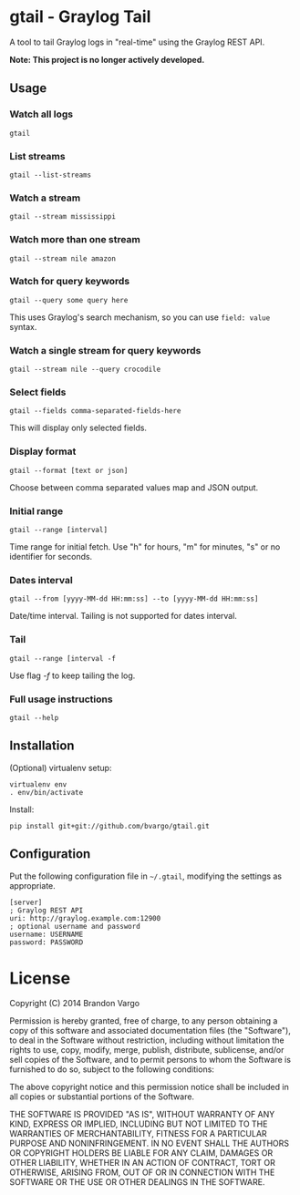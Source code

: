 # gtail - Graylog Tail

A tool to tail Graylog logs in "real-time" using the Graylog REST API.

**Note: This project is no longer actively developed.**

## Usage

### Watch all logs

`gtail`

### List streams

`gtail --list-streams`

### Watch a stream

`gtail --stream mississippi`

### Watch more than one stream

`gtail --stream nile amazon`

### Watch for query keywords

`gtail --query some query here`

This uses Graylog's search mechanism, so you can use `field: value` syntax.

### Watch a single stream for query keywords

`gtail --stream nile --query crocodile`

### Select fields

`gtail --fields comma-separated-fields-here`

This will display only selected fields.

### Display format

`gtail --format [text or json]`

Choose between comma separated values map and JSON output.

### Initial range

`gtail --range [interval]`

Time range for initial fetch. Use "h" for hours, "m" for minutes, "s" or no identifier for seconds.

### Dates interval

`gtail --from [yyyy-MM-dd HH:mm:ss] --to [yyyy-MM-dd HH:mm:ss]`

Date/time interval. Tailing is not supported for dates interval.

### Tail

`gtail --range [interval -f`

Use flag _-f_ to keep tailing the log.

### Full usage instructions

`gtail --help`

## Installation

(Optional) virtualenv setup:

```
virtualenv env
. env/bin/activate
```

Install:

```
pip install git+git://github.com/bvargo/gtail.git
```

## Configuration

Put the following configuration file in `~/.gtail`, modifying the settings as
appropriate.

```
[server]
; Graylog REST API
uri: http://graylog.example.com:12900
; optional username and password
username: USERNAME
password: PASSWORD
```

# License

Copyright (C) 2014 Brandon Vargo

Permission is hereby granted, free of charge, to any person obtaining a copy of
this software and associated documentation files (the "Software"), to deal in
the Software without restriction, including without limitation the rights to
use, copy, modify, merge, publish, distribute, sublicense, and/or sell copies
of the Software, and to permit persons to whom the Software is furnished to do
so, subject to the following conditions:

The above copyright notice and this permission notice shall be included in all
copies or substantial portions of the Software.

THE SOFTWARE IS PROVIDED "AS IS", WITHOUT WARRANTY OF ANY KIND, EXPRESS OR
IMPLIED, INCLUDING BUT NOT LIMITED TO THE WARRANTIES OF MERCHANTABILITY,
FITNESS FOR A PARTICULAR PURPOSE AND NONINFRINGEMENT. IN NO EVENT SHALL THE
AUTHORS OR COPYRIGHT HOLDERS BE LIABLE FOR ANY CLAIM, DAMAGES OR OTHER
LIABILITY, WHETHER IN AN ACTION OF CONTRACT, TORT OR OTHERWISE, ARISING FROM,
OUT OF OR IN CONNECTION WITH THE SOFTWARE OR THE USE OR OTHER DEALINGS IN THE
SOFTWARE.
